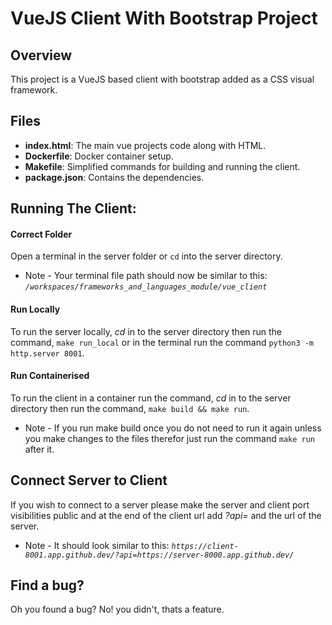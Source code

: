 # VueJS Client With Bootstrap Project

## Overview
This project is a VueJS based client with bootstrap added as a CSS visual framework.

## Files
- **index.html**: The main vue projects code along with HTML.
- **Dockerfile**: Docker container setup.
- **Makefile**: Simplified commands for building and running the client.
- **package.json**: Contains the dependencies.

## Running The Client:

#### Correct Folder
Open a terminal in the server folder or `cd` into the server directory.
- Note - Your terminal file path should now be similar to this: *`/workspaces/frameworks_and_languages_module/vue_client`*

#### Run Locally
To run the server locally, *cd* in to the server directory then run the command, `make run_local` or in the terminal run the command `python3 -m http.server 8001`.

#### Run Containerised
To run the client in a container run the command, *cd* in to the server directory then run the command, `make build && make run`.
 - Note  - If you run make build once you do not need to run it again unless you make changes to the files therefor just run the command `make run` after it.

## Connect Server to Client
If you wish to connect to a server please make the server and client port visibilities public and at the end of the client url add *?api=* and the url of the server. 
- Note - It should look similar to this: *`https://client-8001.app.github.dev/?api=https://server-8000.app.github.dev/`*

## Find a bug?
Oh you found a bug? No! you didn't, thats a feature.

